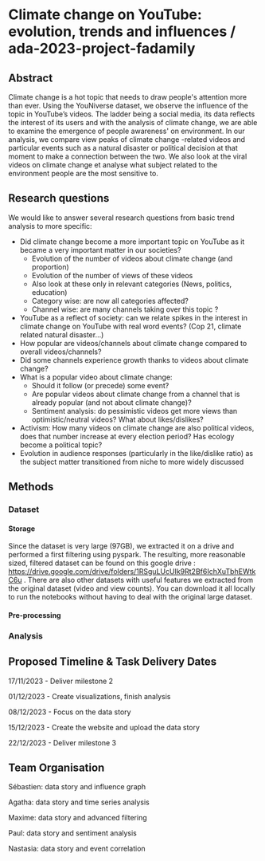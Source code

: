 # Climate change on YouTube: evolution, trends and influences / ada-2023-project-fadamily

## Abstract

Climate change is a hot topic that needs to draw people's attention more than ever. Using the YouNiverse dataset, we observe the influence of the topic in YouTube’s videos. The ladder being a social media, its data reflects the interest of its users and with the analysis of climate change, we are able to examine the emergence of people awareness' on environment. In our analysis, we compare view peaks of climate change -related videos and particular events such as a natural disaster or political decision at that moment to make a connection between the two. We also look at the viral videos on climate change et analyse what subject related to the environment people are the most sensitive to.


## Research questions
We would like to answer several research questions from basic trend analysis to more specific:
- Did climate change become a more important topic on YouTube as it became a very important matter in our societies?
    - Evolution of the number of videos about climate change (and proportion)
    - Evolution of the number of views of these videos
    - Also look at these only in relevant categories (News, politics, education)
    - Category wise: are now all categories affected?
    - Channel wise: are many channels taking over this topic ?
- YouTube as a reflect of society: can we relate spikes in the interest in climate change on YouTube with real word events? (Cop 21, climate related natural disaster…)
- How popular are videos/channels about climate change compared to overall videos/channels?
- Did some channels experience growth thanks to videos about climate change?
- What is a popular video about climate change:
    - Should it follow (or precede) some event?
    - Are popular videos about climate change from a channel that is already popular (and not about climate change)?
    - Sentiment analysis: do pessimistic videos get more views than optimistic/neutral videos? What about likes/dislikes? 
- Activism: How many videos on climate change are also political videos, does that number increase at every election period? Has ecology become a political topic?
- Evolution in audience responses (particularly in the like/dislike ratio) as the subject matter transitioned from niche to more widely discussed


## Methods


### Dataset


#### Storage
Since the dataset is very large (97GB), we extracted it on a drive and performed a first filtering using pyspark.
The resulting, more reasonable sized, filtered dataset can be found on this google drive : https://drive.google.com/drive/folders/1RSguLUcUIk9Rt2Bf6IchXuTbhEWtkC6u . There are also other datasets with useful features we extracted from the original dataset (video and view counts). You can download it all locally to run the notebooks without having to deal with the original large dataset.

#### Pre-processing


### Analysis



## Proposed Timeline & Task Delivery Dates
17/11/2023 - Deliver milestone 2

01/12/2023 - Create visualizations, finish analysis

08/12/2023 - Focus on the data story 

15/12/2023 - Create the website and upload the data story

22/12/2023 - Deliver milestone 3

## Team Organisation
Sébastien: data story and influence graph

Agatha: data story and time series analysis

Maxime: data story and advanced filtering

Paul: data story and sentiment analysis

Nastasia: data story and event correlation